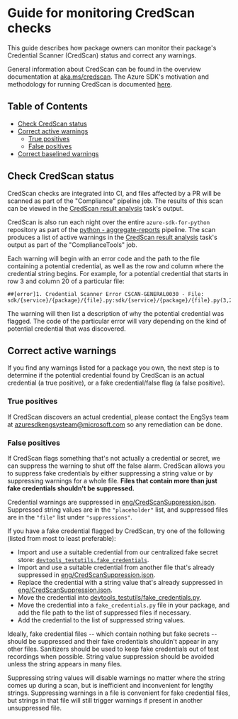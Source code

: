 # Guide for monitoring CredScan checks

This guide describes how package owners can monitor their package's Credential Scanner (CredScan) status and correct
any warnings.

General information about CredScan can be found in the overview documentation at [aka.ms/credscan][credscan_doc]. The
Azure SDK's motivation and methodology for running CredScan is documented [here][devops_doc].

## Table of Contents
- [Check CredScan status](#check-credscan-status)
- [Correct active warnings](#correct-active-warnings)
  - [True positives](#true-positives)
  - [False positives](#false-positives)
- [Correct baselined warnings](#correct-baselined-warnings)

## Check CredScan status

CredScan checks are integrated into CI, and files affected by a PR will be scanned as part of the "Compliance" pipeline
job. The results of this scan can be viewed in the [CredScan result analysis][ci_scan_output] task's output.

CredScan is also run each night over the entire `azure-sdk-for-python` repository as part of the
[python - aggregate-reports][aggregate_reports] pipeline. The scan produces a list of active warnings in the
[CredScan result analysis][aggregate_reports_output] task's output as part of the "ComplianceTools" job.

Each warning will begin with an error code and the path to the file containing a potential credential, as well as the
row and column where the credential string begins. For example, for a potential credential that starts in row 3 and
column 20 of a particular file:
```
##[error]1. Credential Scanner Error CSCAN-GENERAL0030 - File: sdk/{service}/{package}/{file}.py:sdk/{service}/{package}/{file}.py(3,20)
```

The warning will then list a description of why the potential credential was flagged. The code of the particular error
will vary depending on the kind of potential credential that was discovered.

## Correct active warnings

If you find any warnings listed for a package you own, the next step is to determine if the potential credential found
by CredScan is an actual credential (a true positive), or a fake credential/false flag (a false positive).

### True positives

If CredScan discovers an actual credential, please contact the EngSys team at azuresdkengsysteam@microsoft.com so any
remediation can be done.

### False positives

If CredScan flags something that's not actually a credential or secret, we can suppress the warning to shut off the
false alarm. CredScan allows you to suppress fake credentials by either suppressing a string value or by suppressing
warnings for a whole file. **Files that contain more than just fake credentials shouldn't be suppressed.**

Credential warnings are suppressed in [eng/CredScanSuppression.json][suppression_file]. Suppressed string values are in
the `"placeholder"` list, and suppressed files are in the `"file"` list under `"suppressions"`.

If you have a fake credential flagged by CredScan, try one of the following (listed from most to least preferable):
  - Import and use a suitable credential from our centralized fake secret store: [`devtools_testutils.fake_credentials`][fake_credentials].
  - Import and use a suitable credential from another file that's already suppressed in [eng/CredScanSuppression.json][suppression_file].
  - Replace the credential with a string value that's already suppressed in [eng/CredScanSuppression.json][suppression_file].
  - Move the credential into [devtools_testutils/fake_credentials.py][fake_credentials].
  - Move the credential into a `fake_credentials.py` file in your package, and add the file path to the list of suppressed files if necessary.
  - Add the credential to the list of suppressed string values.

Ideally, fake credential files -- which contain nothing but fake secrets -- should be suppressed and their fake
credentials shouldn't appear in any other files. Sanitizers should be used to keep fake credentials out of test
recordings when possible. String value suppression should be avoided unless the string appears in many files.

Suppressing string values will disable warnings no matter where the string comes up during a scan, but is inefficient
and inconvenient for lengthy strings. Suppressing warnings in a file is convenient for fake credential files, but
strings in that file will still trigger warnings if present in another unsuppressed file.


[aggregate_reports]: https://dev.azure.com/azure-sdk/internal/_build?definitionId=1401&_a=summary
[aggregate_reports_output]: https://dev.azure.com/azure-sdk/internal/_build/results?buildId=1411446&view=logs&j=9e400fad-ff47-5b38-f9dc-cae2431972da&t=8613334a-c306-55ea-63ff-80c6e8e0a0ca
[ci_scan_output]: https://dev.azure.com/azure-sdk/public/_build/results?buildId=1426258&view=logs&jobId=b70e5e73-bbb6-5567-0939-8415943fadb9&j=bc67675d-56bf-581f-e0a2-208848ba68ca&t=7eee3a58-6120-518b-7fcb-7e943712aa81
[credscan_doc]: https://aka.ms/credscan
[devops_doc]: https://dev.azure.com/azure-sdk/internal/_wiki/wikis/internal.wiki/413/Credential-Scan-Step-in-Pipeline
[fake_credentials]: https://github.com/Azure/azure-sdk-for-python/blob/main/tools/azure-sdk-tools/devtools_testutils/fake_credentials.py
[suppression_file]: https://github.com/Azure/azure-sdk-for-python/blob/main/eng/CredScanSuppression.json
